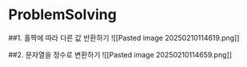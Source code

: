 # ProblemSolving

##1. 홀짝에 따라 다른 값 반환하기
![[Pasted image 20250210114619.png]]

##2. 문자열을 정수로 변환하기
![[Pasted image 20250210114659.png]]